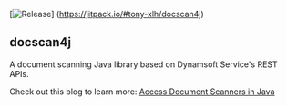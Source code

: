 [![Release](https://jitpack.io/v/tony-xlh/docscan4j.svg)]
(https://jitpack.io/#tony-xlh/docscan4j)

## docscan4j

A document scanning Java library based on Dynamsoft Service's REST APIs.


Check out this blog to learn more: [Access Document Scanners in Java](https://www.dynamsoft.com/codepool/java-twain-document-scanning.html)
